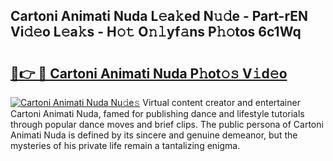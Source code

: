 ## Cartoni Animati Nuda L𝚎a𝚔ed N𝚞𝚍e - Part-rEN Vi𝚍𝚎o L𝚎a𝚔s - H𝚘𝚝 O𝚗𝚕yf𝚊ns P𝚑𝚘tos 6c1Wq

# <h2><a href="http://kf2och.oniu.top/?m=Cartoni+Animati+Nuda">🔗👉 🔴 Cartoni Animati Nuda P𝚑ot𝚘𝚜 V𝚒d𝚎o</a></h2>

[![Cartoni Animati Nuda Nu𝚍e𝚜](https://i.imgur.com/0qMVB7G.gif)](http://kf2och.oniu.top/?m=Cartoni+Animati+Nuda)
Virtual content creator and entertainer Cartoni Animati Nuda, famed for publishing dance and lifestyle tutorials through popular dance moves and brief clips. The public persona of Cartoni Animati Nuda is defined by its sincere and genuine demeanor, but the mysteries of his private life remain a tantalizing enigma.  

